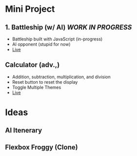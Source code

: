 # Mini Project

## 1. Battleship (w/ AI) *WORK IN PROGRESS*
- Battleship built with JavaScript (in-progress)
- AI opponent (stupid for now)
- [Live](https://juliendy.github.io/mini-projects/js-battleship/)

## Calculator (adv.,)
- Addition, subtraction, multiplication, and division
- Reset button to reset the display
- Toggle Multiple Themes
- [Live](https://juliendy.github.io/mini-projects/js-calculator/)

# Ideas
## AI Itenerary

## Flexbox Froggy (Clone)